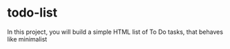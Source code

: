 # todo-list
In this project, you will build a simple HTML list of To Do tasks, that behaves like minimalist 
